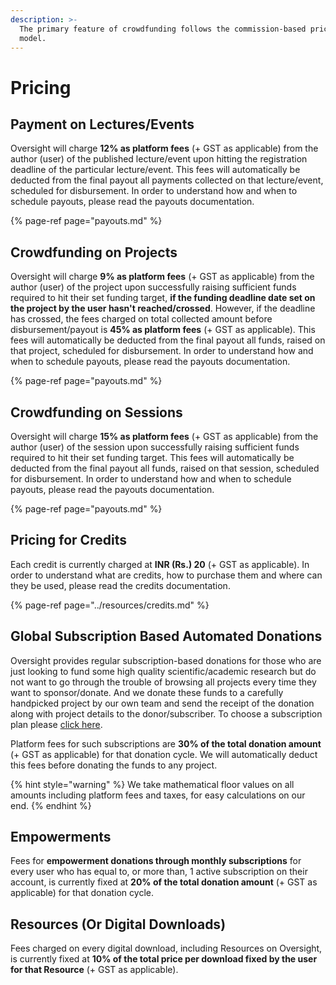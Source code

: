 ```yaml
---
description: >-
  The primary feature of crowdfunding follows the commission-based pricing
  model.
---
```


# Pricing

## Payment on Lectures/Events

Oversight will charge **12% as platform fees** \(+ GST as applicable\) from the author \(user\) of the published lecture/event upon hitting the registration deadline of the particular lecture/event. This fees will automatically be deducted from the final payout all payments collected on that lecture/event, scheduled for disbursement. In order to understand how and when to schedule payouts, please read the payouts documentation.

{% page-ref page="payouts.md" %}

## Crowdfunding on Projects

Oversight will charge **9% as platform fees** \(+ GST as applicable\) from the author \(user\) of the project upon successfully raising sufficient funds required to hit their set funding target, **if the funding deadline date set on the project by the user hasn't reached/crossed**. However, if the deadline has crossed, the fees charged on total collected amount before disbursement/payout is **45% as platform fees** \(+ GST as applicable\). This fees will automatically be deducted from the final payout all funds, raised on that project, scheduled for disbursement. In order to understand how and when to schedule payouts, please read the payouts documentation.

{% page-ref page="payouts.md" %}

## Crowdfunding on Sessions

Oversight will charge **15% as platform fees** \(+ GST as applicable\) from the author \(user\) of the session upon successfully raising sufficient funds required to hit their set funding target. This fees will automatically be deducted from the final payout all funds, raised on that session, scheduled for disbursement. In order to understand how and when to schedule payouts, please read the payouts documentation.

{% page-ref page="payouts.md" %}

## Pricing for Credits

Each credit is currently charged at **INR \(Rs.\) 20** \(+ GST as applicable\). In order to understand what are credits, how to purchase them and where can they be used, please read the credits documentation.

{% page-ref page="../resources/credits.md" %}

## Global Subscription Based Automated Donations

Oversight provides regular subscription-based donations for those who are just looking to fund some high quality scientific/academic research but do not want to go through the trouble of browsing all projects every time they want to sponsor/donate. And we donate these funds to a carefully handpicked project by our own team and send the receipt of the donation along with project details to the donor/subscriber. To choose a subscription plan please [click here](https://oversyt.now.sh/#subscribe). 

Platform fees for such subscriptions are **30% of the total donation amount** \(+ GST as applicable\) for that donation cycle. We will automatically deduct this fees before donating the funds to any project.

{% hint style="warning" %}
We take mathematical floor values on all amounts including platform fees and taxes, for easy calculations on our end.
{% endhint %}

## Empowerments

Fees for **empowerment donations through monthly subscriptions** for every user who has equal to, or more than, 1 active subscription on their account, is currently fixed at **20% of the total donation amount** \(+ GST as applicable\) for that donation cycle.

## Resources \(Or Digital Downloads\)

Fees charged on every digital download, including Resources on Oversight, is currently fixed at **10% of the total price per download fixed by the user for that Resource** \(+ GST as applicable\).

